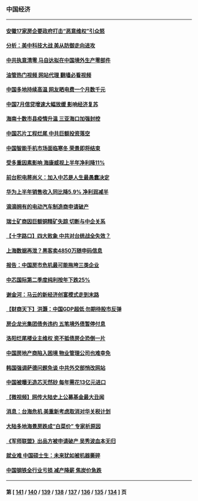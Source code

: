 ### 中国经济
---
#### [安徽17家房企要政府打击“恶意维权”引众怒](../../pages/ncid283/n13802030.md?08140845) 
#### [分析：美中科技大战 美从防御走向进攻](../../pages/ncid283/n13802014.md?08140845) 
#### [中共执意清零 马自达拟在中国境外生产零部件](../../pages/ncid283/n13801960.md?08140845) 
#### [油管热门视频 网站代理 翻墙必看视频](http://209.222.30.114:81/youtube.html?08140845)
#### [中国多地持续高温 网友晒电费一个月数千元](../../pages/ncid283/n13801760.md?08140845) 
#### [中国7月信贷增速大幅放缓 影响经济复苏](../../pages/ncid283/n13801724.md?08140845) 
#### [海南十数市县疫情升温 三亚海口加强封控](../../pages/ncid283/n13801700.md?08140845) 
#### [中国芯片工程烂尾 中共巨额投资落空](../../pages/ncid283/n13801643.md?08140845) 
#### [中国智能手机市场面临寒冬 荣景即将结束](../../pages/ncid283/n13801545.md?08140845) 
#### [受多重因素影响 海康威视上半年净利降11%](../../pages/ncid283/n13801401.md?08140845) 
#### [前台积电蒋尚义：加入中芯是人生最愚蠢决定](../../pages/ncid283/n13801241.md?08140845) 
#### [华为上半年销售收入同比降5.9% 净利润减半](../../pages/ncid283/n13801088.md?08140845) 
#### [滴滴拥有的电动汽车制造商申请破产](../../pages/ncid283/n13801170.md?08140845) 
#### [瑞士矿商因巨额铜精矿失踪 切断与中企关系](../../pages/ncid283/n13801089.md?08140845) 
#### [【十字路口】四大败象 中共对台统战全失效？](../../pages/ncid283/n13800353.md?08140845) 
#### [上海数据再泄？黑客卖4850万随申码信息](../../pages/ncid283/n13800999.md?08140845) 
#### [报告：中国房市危机最可能拖垮三类企业](../../pages/ncid283/n13800902.md?08140845) 
#### [中芯国际第二季度纯利按年下跌25%](../../pages/ncid283/n13800851.md?08140845) 
#### [谢金河：马云的新经济创富模式走到末路](../../pages/ncid283/n13800757.md?08140845) 
#### [【财商天下】洪灏：中国GDP超低 勿期待股市反弹](../../pages/ncid283/n13800467.md?08140845) 
#### [房企龙光集团债务违约 五笔境外债暂停付息](../../pages/ncid283/n13800595.md?08140845) 
#### [洛阳烂尾楼业主维权 资不抵债房企恐倒一片](../../pages/ncid283/n13800302.md?08140845) 
#### [中国房地产商陷入困境 物业管理公司也难幸免](../../pages/ncid283/n13799820.md?08140845) 
#### [韩国强调萨德问题免谈 中共外交部悄改网站](../../pages/ncid283/n13800430.md?08140845) 
#### [中国被曝无造芯天然砂 每年需花13亿元进口](../../pages/ncid283/n13800375.md?08140845) 
#### [【微视频】网传大陆史上公募基金最大丑闻](../../pages/ncid283/n13800399.md?08140845) 
#### [消息：台海危机 美重新考虑取消对华关税计划](../../pages/ncid283/n13800218.md?08140845) 
#### [大陆多地海景房跌成“白菜价” 专家析原因](../../pages/ncid283/n13800133.md?08140845) 
#### [《军师联盟》出品方被申请破产 吴秀波血本无归](../../pages/ncid283/n13799860.md?08140845) 
#### [就业难 中国硕士生：未来犹如被机器撕碎](../../pages/ncid283/n13799828.md?08140845) 
#### [中国钢铁全行业亏损 减产降薪 焦炭价急跌](../../pages/ncid283/n13799650.md?08140845) 

---
#### 第 [ [141](./141.md?08140845) / [140](./140.md?08140845) / [139](./139.md?08140845) / [138](./138.md?08140845) / [137](./137.md?08140845) / [136](./136.md?08140845) / [135](./135.md?08140845) / [134](./134.md?08140845) ] 页

